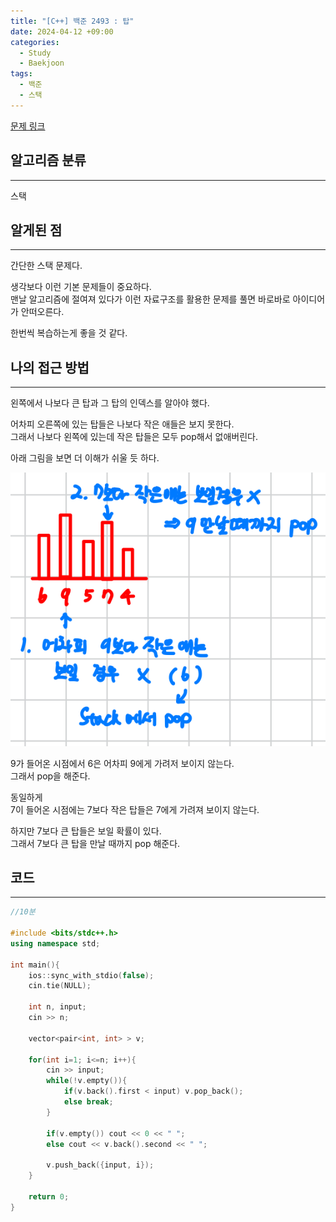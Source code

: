 ```yaml
---
title: "[C++] 백준 2493 : 탑"
date: 2024-04-12 +09:00
categories:
  - Study
  - Baekjoon
tags:
  - 백준
  - 스택
---
```

[문제 링크](https://www.acmicpc.net/problem/2493)

## 알고리즘 분류
---
스택

## 알게된 점
---
간단한 스택 문제다.

생각보다 이런 기본 문제들이 중요하다.   
맨날 알고리즘에 절여져 있다가 이런 자료구조를 활용한 문제를 풀면 바로바로 아이디어가 안떠오른다.

한번씩 복습하는게 좋을 것 같다.

## 나의 접근 방법
---
왼쪽에서 나보다 큰 탑과 그 탑의 인덱스를 알아야 했다. 

어차피 오른쪽에 있는 탑들은 나보다 작은 애들은 보지 못한다.  
그래서 나보다 왼쪽에 있는데 작은 탑들은 모두 pop해서 없애버린다.

아래 그림을 보면 더 이해가 쉬울 듯 하다.

![](images/2024-03-20-BOJ-2493.png)

9가 들어온 시점에서 6은 어차피 9에게 가려저 보이지 않는다.  
그래서 pop을 해준다.

동일하게   
7이 들어온 시점에는 7보다 작은 탑들은 7에게 가려져 보이지 않는다.

하지만 7보다 큰 탑들은 보일 확률이 있다.   
그래서 7보다 큰 탑을 만날 때까지 pop 해준다.   

## 코드
---
```cpp
//10분

#include <bits/stdc++.h>
using namespace std;

int main(){
    ios::sync_with_stdio(false);
    cin.tie(NULL);

    int n, input;
    cin >> n;
    
    vector<pair<int, int> > v;

    for(int i=1; i<=n; i++){
        cin >> input;
        while(!v.empty()){
            if(v.back().first < input) v.pop_back();
            else break;
        }

        if(v.empty()) cout << 0 << " ";
        else cout << v.back().second << " ";

        v.push_back({input, i});
    }

    return 0;
}
```
